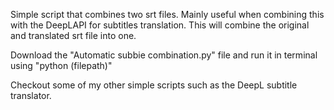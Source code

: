 Simple script that combines two srt files. Mainly useful when combining this with the DeepLAPI for subtitles translation. This will combine the original and translated srt file into one. 

Download the "Automatic subbie combination.py" file and run it in terminal using "python (filepath)"


Checkout some of my other simple scripts such as the DeepL subtitle translator.

